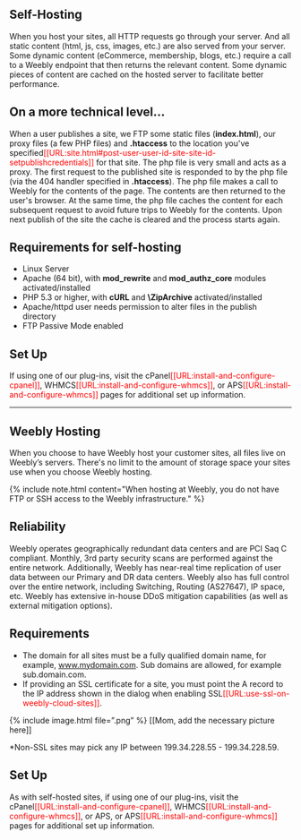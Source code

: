 ## Self-Hosting

When you host your sites, all HTTP requests go through your server. And all static content (html, js, css, images, etc.) are also served from your server. Some dynamic content (eCommerce, membership, blogs, etc.) require a call to a Weebly endpoint that then returns the relevant content. Some dynamic pieces of content are cached on the hosted server to facilitate better performance.

## On a more technical level...

When a user publishes a site, we FTP some static files (**index.html**), our proxy files (a few PHP files) and **.htaccess** to the location you've specified<span style="color:red">[[URL:site.html#post-user-user-id-site-site-id-setpublishcredentials]]</span> for that site. The php file is very small and acts as a proxy. The first request to the published site is responded to by the php file (via the 404 handler specified in **.htaccess**). The php file makes a call to Weebly for the contents of the page. The contents are then returned to the user's browser. At the same time, the php file caches the content for each subsequent request to avoid future trips to Weebly for the contents. Upon next publish of the site the cache is cleared and the process starts again.

## Requirements for self-hosting

* Linux Server
* Apache (64 bit), with **mod_rewrite** and **mod_authz_core** modules activated/installed
* PHP 5.3 or higher, with **cURL** and **\ZipArchive** activated/installed
* Apache/httpd user needs permission to alter files in the publish directory
* FTP Passive Mode enabled

## Set Up

If using one of our plug-ins, visit the cPanel<span style="color:red">[[URL:install-and-configure-cpanel]]</span>, WHMCS<span style="color:red">[[URL:install-and-configure-whmcs]]</span>, or APS<span style="color:red">[[URL:install-and-configure-whmcs]]</span> pages for additional set up information.
***

## Weebly Hosting

When you choose to have Weebly host your customer sites, all files live on Weebly’s servers. There's no limit to the amount of storage space your sites use when you choose Weebly hosting.

{% include note.html content="When hosting at Weebly, you do not have FTP or SSH access to the Weebly infrastructure." %}

## Reliability
Weebly operates geographically redundant data centers and are PCI Saq C compliant. Monthly, 3rd party security scans are performed against the entire network. Additionally, Weebly has near-real time replication of user data between our Primary and DR data centers. Weebly also has full control over the entire network, including Switching, Routing (AS27647), IP space, etc. Weebly has extensive in-house DDoS mitigation capabilities (as well as external mitigation options).

## Requirements
* The domain for all sites must be a fully qualified domain name, for example, www.mydomain.com. Sub domains are allowed, for example sub.domain.com.
* If providing an SSL certificate for a site, you must point the A record to the IP address shown in the dialog when enabling SSL<span style="color:red">[[URL:use-ssl-on-weebly-cloud-sites]]</span>.

{% include image.html file=”.png” %} [[Mom, add the necessary picture here]]

*Non-SSL sites may pick any IP between 199.34.228.55 - 199.34.228.59.

## Set Up
As with self-hosted sites, if using one of our plug-ins, visit the cPanel<span style="color:red">[[URL:install-and-configure-cpanel]]</span>, WHMCS<span style="color:red">[[URL:install-and-configure-whmcs]]</span>, or APS</span>, or APS<span style="color:red">[[URL:install-and-configure-whmcs]]</span> pages for additional set up information.
